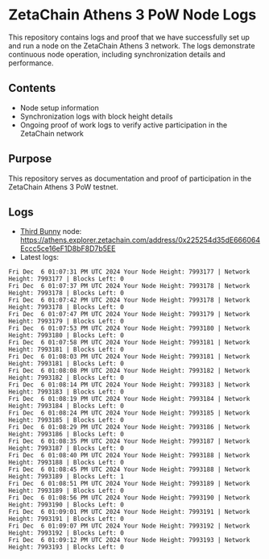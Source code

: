 # ZetaChain Athens 3 PoW Node Logs
This repository contains logs and proof that we have successfully set up and run a node on the ZetaChain Athens 3 network. The logs demonstrate continuous node operation, including synchronization details and performance.

## Contents
- Node setup information
- Synchronization logs with block height details
- Ongoing proof of work logs to verify active participation in the ZetaChain network

## Purpose
This repository serves as documentation and proof of participation in the ZetaChain Athens 3 PoW testnet.

## Logs

- [Third Bunny](https://thirdbunny.xyz/) node: https://athens.explorer.zetachain.com/address/0x225254d35dE666064Eccc5ce16eF1D8bF8D7b5EE
- Latest logs:
```
Fri Dec  6 01:07:31 PM UTC 2024 Your Node Height: 7993177 | Network Height: 7993177 | Blocks Left: 0
Fri Dec  6 01:07:37 PM UTC 2024 Your Node Height: 7993178 | Network Height: 7993178 | Blocks Left: 0
Fri Dec  6 01:07:42 PM UTC 2024 Your Node Height: 7993178 | Network Height: 7993178 | Blocks Left: 0
Fri Dec  6 01:07:47 PM UTC 2024 Your Node Height: 7993179 | Network Height: 7993179 | Blocks Left: 0
Fri Dec  6 01:07:53 PM UTC 2024 Your Node Height: 7993180 | Network Height: 7993180 | Blocks Left: 0
Fri Dec  6 01:07:58 PM UTC 2024 Your Node Height: 7993181 | Network Height: 7993181 | Blocks Left: 0
Fri Dec  6 01:08:03 PM UTC 2024 Your Node Height: 7993181 | Network Height: 7993181 | Blocks Left: 0
Fri Dec  6 01:08:08 PM UTC 2024 Your Node Height: 7993182 | Network Height: 7993182 | Blocks Left: 0
Fri Dec  6 01:08:14 PM UTC 2024 Your Node Height: 7993183 | Network Height: 7993183 | Blocks Left: 0
Fri Dec  6 01:08:19 PM UTC 2024 Your Node Height: 7993184 | Network Height: 7993184 | Blocks Left: 0
Fri Dec  6 01:08:24 PM UTC 2024 Your Node Height: 7993185 | Network Height: 7993185 | Blocks Left: 0
Fri Dec  6 01:08:29 PM UTC 2024 Your Node Height: 7993186 | Network Height: 7993186 | Blocks Left: 0
Fri Dec  6 01:08:35 PM UTC 2024 Your Node Height: 7993187 | Network Height: 7993187 | Blocks Left: 0
Fri Dec  6 01:08:40 PM UTC 2024 Your Node Height: 7993188 | Network Height: 7993188 | Blocks Left: 0
Fri Dec  6 01:08:45 PM UTC 2024 Your Node Height: 7993188 | Network Height: 7993189 | Blocks Left: 1
Fri Dec  6 01:08:51 PM UTC 2024 Your Node Height: 7993189 | Network Height: 7993189 | Blocks Left: 0
Fri Dec  6 01:08:56 PM UTC 2024 Your Node Height: 7993190 | Network Height: 7993190 | Blocks Left: 0
Fri Dec  6 01:09:01 PM UTC 2024 Your Node Height: 7993191 | Network Height: 7993191 | Blocks Left: 0
Fri Dec  6 01:09:07 PM UTC 2024 Your Node Height: 7993192 | Network Height: 7993192 | Blocks Left: 0
Fri Dec  6 01:09:12 PM UTC 2024 Your Node Height: 7993193 | Network Height: 7993193 | Blocks Left: 0
```
